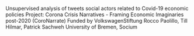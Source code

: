 Unsupervised analysis of tweets social actors related to Covid-19 economic policies
Project: Corona Crisis Narratives - Framing Economic Imaginaries post-2020 (CoroNarrate)
Funded by VolkswagenStiftung
Rocco Paolillo, Till Hilmar, Patrick Sachweh
University of Bremen, Socium
